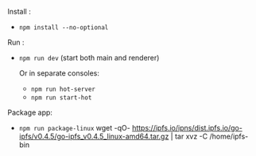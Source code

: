 Install :
- `npm install --no-optional`

Run :
- `npm run dev` (start both main and renderer)

    Or in separate consoles:
    - `npm run hot-server`
    - `npm run start-hot`

Package app:
- `npm run package-linux`
 wget -qO- https://ipfs.io/ipns/dist.ipfs.io/go-ipfs/v0.4.5/go-ipfs_v0.4.5_linux-amd64.tar.gz | tar xvz -C /home/ipfs-bin
